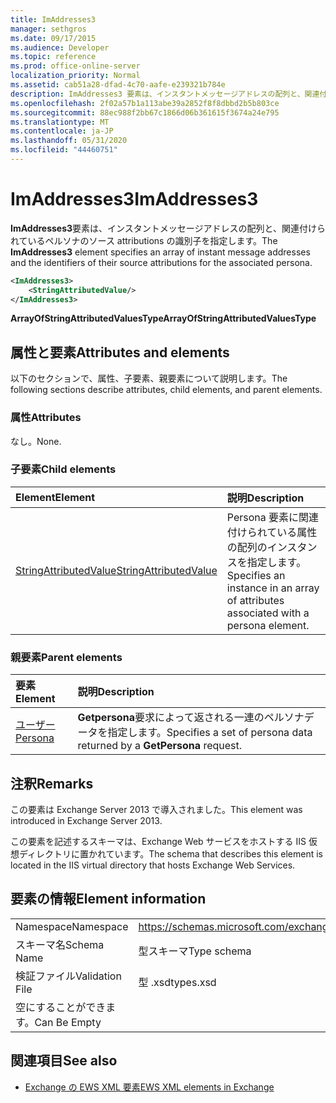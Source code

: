 ```yaml
---
title: ImAddresses3
manager: sethgros
ms.date: 09/17/2015
ms.audience: Developer
ms.topic: reference
ms.prod: office-online-server
localization_priority: Normal
ms.assetid: cab51a28-dfad-4c70-aafe-e239321b784e
description: ImAddresses3 要素は、インスタントメッセージアドレスの配列と、関連付けられているペルソナのソース attributions の識別子を指定します。
ms.openlocfilehash: 2f02a57b1a113abe39a2852f8f8dbbd2b5b803ce
ms.sourcegitcommit: 88ec988f2bb67c1866d06b361615f3674a24e795
ms.translationtype: MT
ms.contentlocale: ja-JP
ms.lasthandoff: 05/31/2020
ms.locfileid: "44460751"
---
```

# <a name="imaddresses3"></a><span data-ttu-id="44d75-103">ImAddresses3</span><span class="sxs-lookup"><span data-stu-id="44d75-103">ImAddresses3</span></span>

<span data-ttu-id="44d75-104">**ImAddresses3**要素は、インスタントメッセージアドレスの配列と、関連付けられているペルソナのソース attributions の識別子を指定します。</span><span class="sxs-lookup"><span data-stu-id="44d75-104">The **ImAddresses3** element specifies an array of instant message addresses and the identifiers of their source attributions for the associated persona.</span></span> 
  
```XML
<ImAddresses3>
    <StringAttributedValue/>
</ImAddresses3>
```

 <span data-ttu-id="44d75-105">**ArrayOfStringAttributedValuesType**</span><span class="sxs-lookup"><span data-stu-id="44d75-105">**ArrayOfStringAttributedValuesType**</span></span>
## <a name="attributes-and-elements"></a><span data-ttu-id="44d75-106">属性と要素</span><span class="sxs-lookup"><span data-stu-id="44d75-106">Attributes and elements</span></span>

<span data-ttu-id="44d75-107">以下のセクションで、属性、子要素、親要素について説明します。</span><span class="sxs-lookup"><span data-stu-id="44d75-107">The following sections describe attributes, child elements, and parent elements.</span></span>
  
### <a name="attributes"></a><span data-ttu-id="44d75-108">属性</span><span class="sxs-lookup"><span data-stu-id="44d75-108">Attributes</span></span>

<span data-ttu-id="44d75-109">なし。</span><span class="sxs-lookup"><span data-stu-id="44d75-109">None.</span></span>
  
### <a name="child-elements"></a><span data-ttu-id="44d75-110">子要素</span><span class="sxs-lookup"><span data-stu-id="44d75-110">Child elements</span></span>

|<span data-ttu-id="44d75-111">**Element**</span><span class="sxs-lookup"><span data-stu-id="44d75-111">**Element**</span></span>|<span data-ttu-id="44d75-112">**説明**</span><span class="sxs-lookup"><span data-stu-id="44d75-112">**Description**</span></span>|
|:-----|:-----|
|[<span data-ttu-id="44d75-113">StringAttributedValue</span><span class="sxs-lookup"><span data-stu-id="44d75-113">StringAttributedValue</span></span>](stringattributedvalue.md) <br/> |<span data-ttu-id="44d75-114">Persona 要素に関連付けられている属性の配列のインスタンスを指定します。</span><span class="sxs-lookup"><span data-stu-id="44d75-114">Specifies an instance in an array of attributes associated with a persona element.</span></span>  <br/> |
   
### <a name="parent-elements"></a><span data-ttu-id="44d75-115">親要素</span><span class="sxs-lookup"><span data-stu-id="44d75-115">Parent elements</span></span>

|<span data-ttu-id="44d75-116">**要素**</span><span class="sxs-lookup"><span data-stu-id="44d75-116">**Element**</span></span>|<span data-ttu-id="44d75-117">**説明**</span><span class="sxs-lookup"><span data-stu-id="44d75-117">**Description**</span></span>|
|:-----|:-----|
|[<span data-ttu-id="44d75-118">ユーザー</span><span class="sxs-lookup"><span data-stu-id="44d75-118">Persona</span></span>](persona.md) <br/> |<span data-ttu-id="44d75-119">**Getpersona**要求によって返される一連のペルソナデータを指定します。</span><span class="sxs-lookup"><span data-stu-id="44d75-119">Specifies a set of persona data returned by a **GetPersona** request.</span></span>  <br/> |
   
## <a name="remarks"></a><span data-ttu-id="44d75-120">注釈</span><span class="sxs-lookup"><span data-stu-id="44d75-120">Remarks</span></span>

<span data-ttu-id="44d75-121">この要素は Exchange Server 2013 で導入されました。</span><span class="sxs-lookup"><span data-stu-id="44d75-121">This element was introduced in Exchange Server 2013.</span></span>
  
<span data-ttu-id="44d75-122">この要素を記述するスキーマは、Exchange Web サービスをホストする IIS 仮想ディレクトリに置かれています。</span><span class="sxs-lookup"><span data-stu-id="44d75-122">The schema that describes this element is located in the IIS virtual directory that hosts Exchange Web Services.</span></span>
  
## <a name="element-information"></a><span data-ttu-id="44d75-123">要素の情報</span><span class="sxs-lookup"><span data-stu-id="44d75-123">Element information</span></span>

|||
|:-----|:-----|
|<span data-ttu-id="44d75-124">Namespace</span><span class="sxs-lookup"><span data-stu-id="44d75-124">Namespace</span></span>  <br/> |https://schemas.microsoft.com/exchange/services/2006/types  <br/> |
|<span data-ttu-id="44d75-125">スキーマ名</span><span class="sxs-lookup"><span data-stu-id="44d75-125">Schema Name</span></span>  <br/> |<span data-ttu-id="44d75-126">型スキーマ</span><span class="sxs-lookup"><span data-stu-id="44d75-126">Type schema</span></span>  <br/> |
|<span data-ttu-id="44d75-127">検証ファイル</span><span class="sxs-lookup"><span data-stu-id="44d75-127">Validation File</span></span>  <br/> |<span data-ttu-id="44d75-128">型 .xsd</span><span class="sxs-lookup"><span data-stu-id="44d75-128">types.xsd</span></span>  <br/> |
|<span data-ttu-id="44d75-129">空にすることができます。</span><span class="sxs-lookup"><span data-stu-id="44d75-129">Can Be Empty</span></span>  <br/> ||
   
## <a name="see-also"></a><span data-ttu-id="44d75-130">関連項目</span><span class="sxs-lookup"><span data-stu-id="44d75-130">See also</span></span>



- [<span data-ttu-id="44d75-131">Exchange の EWS XML 要素</span><span class="sxs-lookup"><span data-stu-id="44d75-131">EWS XML elements in Exchange</span></span>](ews-xml-elements-in-exchange.md)

